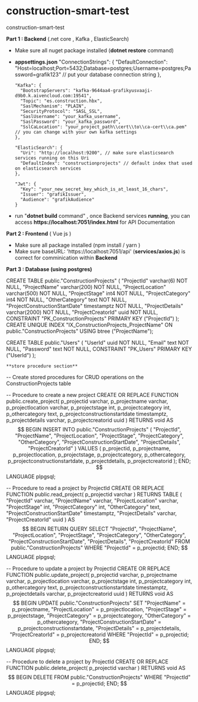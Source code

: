 # construction-smart-test
construction-smart-test

**Part 1 : Backend** (.net core , Kafka , ElasticSearch)

- Make sure all nuget package installed (**dotnet restore** command)

- **appsettings.json**
    "ConnectionStrings": {
        "DefaultConnection": "Host=localhost;Port=5432;Database=postgres;Username=postgres;Password=grafik123" // put your database connection string
      },
  
      "Kafka": {
        "BootstrapServers": "kafka-9644aa4-grafikyusvaaji-d9b0.k.aivencloud.com:19541",
        "Topic": "es.construction.hbx",
        "SaslMechanism": "PLAIN",
        "SecurityProtocol": "SASL_SSL", 
        "SaslUsername": "your_kafka_username",
        "SaslPassword": "your_kafka_password",
        "SslCaLocation": "your_project_path\\cert\\to\\ca-cert\\ca.pem"  // you can change with your own kafka settings
      },
  
      "ElasticSearch": {
        "Uri": "http://localhost:9200", // make sure elasticsearch services running on this Uri
        "DefaultIndex": "constructionprojects" // default index that used on elasticsearch services
      },
  
      "Jwt": {
        "Key": "your_new_secret_key_which_is_at_least_16_chars",
        "Issuer": "grafikIssuer",
        "Audience": "grafikAudience"
      }
- run "**dotnet build** command" , once Backend services **running**, you can access **https://localhost:7051/index.html** for API Documentation

**Part 2 : Frontend** ( Vue js ) 
- Make sure all package installed (npm install / yarn )
- Make sure 
  baseURL: 'https://localhost:7051/api' (**services/axios.js**) is correct for comminication within **Backend**

**Part 3 : Database (using postgres)**

CREATE TABLE public."ConstructionProjects" (
	"ProjectId" varchar(6) NOT NULL,
	"ProjectName" varchar(200) NOT NULL,
	"ProjectLocation" varchar(500) NOT NULL,
	"ProjectStage" int4 NOT NULL,
	"ProjectCategory" int4 NOT NULL,
	"OtherCategory" text NOT NULL,
	"ProjectConstructionStartDate" timestamptz NOT NULL,
	"ProjectDetails" varchar(2000) NOT NULL,
	"ProjectCreatorId" uuid NOT NULL,
	CONSTRAINT "PK_ConstructionProjects" PRIMARY KEY ("ProjectId")
);
CREATE UNIQUE INDEX "IX_ConstructionProjects_ProjectName" ON public."ConstructionProjects" USING btree ("ProjectName");

CREATE TABLE public."Users" (
	"UserId" uuid NOT NULL,
	"Email" text NOT NULL,
	"Password" text NOT NULL,
	CONSTRAINT "PK_Users" PRIMARY KEY ("UserId")
);


    **store procedure section**
    
-- Create stored procedures for CRUD operations on the ConstructionProjects table

-- Procedure to create a new project
CREATE OR REPLACE FUNCTION public.create_project(
    p_projectid varchar,
    p_projectname varchar,
    p_projectlocation varchar,
    p_projectstage int,
    p_projectcategory int,
    p_othercategory text,
    p_projectconstructionstartdate timestamptz,
    p_projectdetails varchar,
    p_projectcreatorid uuid
)
RETURNS void AS $$
BEGIN
    INSERT INTO public."ConstructionProjects" (
        "ProjectId", "ProjectName", "ProjectLocation", "ProjectStage", "ProjectCategory", "OtherCategory", "ProjectConstructionStartDate", "ProjectDetails", "ProjectCreatorId"
    ) VALUES (
        p_projectid, p_projectname, p_projectlocation, p_projectstage, p_projectcategory, p_othercategory, p_projectconstructionstartdate, p_projectdetails, p_projectcreatorid
    );
END;
$$ LANGUAGE plpgsql;

-- Procedure to read a project by ProjectId
CREATE OR REPLACE FUNCTION public.read_project(
    p_projectid varchar
)
RETURNS TABLE (
    "ProjectId" varchar,
    "ProjectName" varchar,
    "ProjectLocation" varchar,
    "ProjectStage" int,
    "ProjectCategory" int,
    "OtherCategory" text,
    "ProjectConstructionStartDate" timestamptz,
    "ProjectDetails" varchar,
    "ProjectCreatorId" uuid
) AS $$
BEGIN
    RETURN QUERY
    SELECT
        "ProjectId", "ProjectName", "ProjectLocation", "ProjectStage", "ProjectCategory", "OtherCategory", "ProjectConstructionStartDate", "ProjectDetails", "ProjectCreatorId"
    FROM public."ConstructionProjects"
    WHERE "ProjectId" = p_projectid;
END;
$$ LANGUAGE plpgsql;

-- Procedure to update a project by ProjectId
CREATE OR REPLACE FUNCTION public.update_project(
    p_projectid varchar,
    p_projectname varchar,
    p_projectlocation varchar,
    p_projectstage int,
    p_projectcategory int,
    p_othercategory text,
    p_projectconstructionstartdate timestamptz,
    p_projectdetails varchar,
    p_projectcreatorid uuid
)
RETURNS void AS $$
BEGIN
    UPDATE public."ConstructionProjects"
    SET
        "ProjectName" = p_projectname,
        "ProjectLocation" = p_projectlocation,
        "ProjectStage" = p_projectstage,
        "ProjectCategory" = p_projectcategory,
        "OtherCategory" = p_othercategory,
        "ProjectConstructionStartDate" = p_projectconstructionstartdate,
        "ProjectDetails" = p_projectdetails,
        "ProjectCreatorId" = p_projectcreatorid
    WHERE "ProjectId" = p_projectid;
END;
$$ LANGUAGE plpgsql;

-- Procedure to delete a project by ProjectId
CREATE OR REPLACE FUNCTION public.delete_project(
    p_projectid varchar
)
RETURNS void AS $$
BEGIN
    DELETE FROM public."ConstructionProjects"
    WHERE "ProjectId" = p_projectid;
END;
$$ LANGUAGE plpgsql;
   
